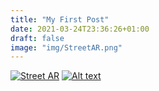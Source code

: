 ```yaml
---
title: "My First Post"
date: 2021-03-24T23:36:26+01:00
draft: false
image: "img/StreetAR.png"
---
```


[![Street AR](img/StreetAR.png)](https://youtu.be/sd7jM1GwpIY)
[![Alt text](https://img.youtube.com/vi/sd7jM1GwpIY/0.jpg)](https://www.youtube.com/watch?v=sd7jM1GwpIY)
